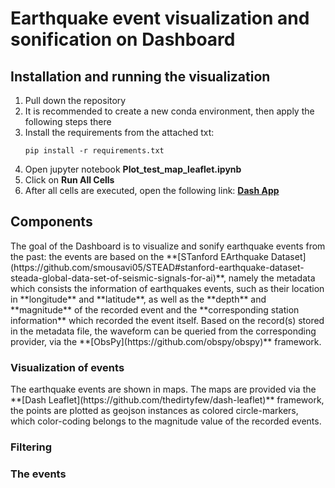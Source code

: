 <h1>Earthquake event visualization and sonification on Dashboard </h1>
<h2>Installation and running the visualization</h2>

1. Pull down the repository
2. It is recommended to create a new conda environment, then apply the following steps there 
3. Install the requirements from the attached txt:
    ```
    pip install -r requirements.txt
    ```
4. Open jupyter notebook **Plot_test_map_leaflet.ipynb**
5. Click on **Run All Cells**
6. After all cells are executed, open the following link: **[Dash App](http://127.0.0.1:8050/)**

<h2>Components </h2>
The goal of the Dashboard is to visualize and sonify earthquake events from the past:
the events are based on the
**[STanford EArthquake Dataset](https://github.com/smousavi05/STEAD#stanford-earthquake-dataset-steada-global-data-set-of-seismic-signals-for-ai)**, namely the metadata which consists the information of earthquakes events, such as their location in **longitude** and **latitude**, as well as the **depth** and **magnitude** of the recorded event and the **corresponding station information** which recorded the event itself.
Based on the record(s) stored in the metadata file, the waveform can be queried from the corresponding provider, via the **[ObsPy](https://github.com/obspy/obspy)** framework.
<h3> Visualization of events </h3>
The earthquake events are shown in maps. The maps are provided via the **[Dash Leaflet](https://github.com/thedirtyfew/dash-leaflet)** framework, the points are plotted as geojson instances as colored circle-markers, which color-coding belongs to the magnitude value of the recorded events.
<h3> Filtering <h3>
The events 


